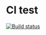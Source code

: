 # CI test

[![Build status](https://ci.appveyor.com/api/projects/status/rt74ymu4e8499hiw?svg=true)](https://ci.appveyor.com/project/teodorro/ajs-testing-mocking)
